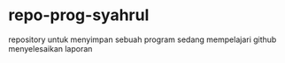 # repo-prog-syahrul
repository untuk menyimpan sebuah program
sedang mempelajari github
menyelesaikan laporan
